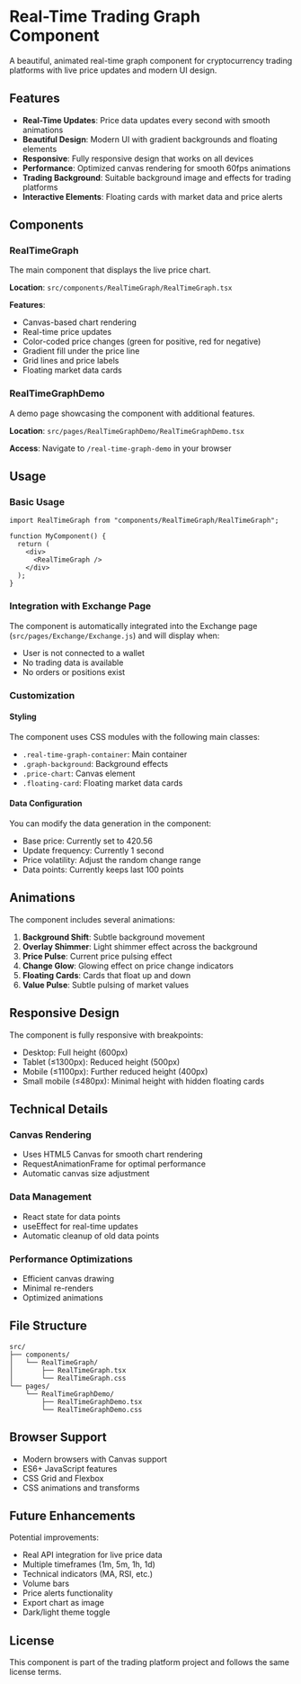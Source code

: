 # Real-Time Trading Graph Component

A beautiful, animated real-time graph component for cryptocurrency trading platforms with live price updates and modern UI design.

## Features

- **Real-Time Updates**: Price data updates every second with smooth animations
- **Beautiful Design**: Modern UI with gradient backgrounds and floating elements
- **Responsive**: Fully responsive design that works on all devices
- **Performance**: Optimized canvas rendering for smooth 60fps animations
- **Trading Background**: Suitable background image and effects for trading platforms
- **Interactive Elements**: Floating cards with market data and price alerts

## Components

### RealTimeGraph
The main component that displays the live price chart.

**Location**: `src/components/RealTimeGraph/RealTimeGraph.tsx`

**Features**:
- Canvas-based chart rendering
- Real-time price updates
- Color-coded price changes (green for positive, red for negative)
- Gradient fill under the price line
- Grid lines and price labels
- Floating market data cards

### RealTimeGraphDemo
A demo page showcasing the component with additional features.

**Location**: `src/pages/RealTimeGraphDemo/RealTimeGraphDemo.tsx`

**Access**: Navigate to `/real-time-graph-demo` in your browser

## Usage

### Basic Usage
```tsx
import RealTimeGraph from "components/RealTimeGraph/RealTimeGraph";

function MyComponent() {
  return (
    <div>
      <RealTimeGraph />
    </div>
  );
}
```

### Integration with Exchange Page
The component is automatically integrated into the Exchange page (`src/pages/Exchange/Exchange.js`) and will display when:
- User is not connected to a wallet
- No trading data is available
- No orders or positions exist

### Customization

#### Styling
The component uses CSS modules with the following main classes:
- `.real-time-graph-container`: Main container
- `.graph-background`: Background effects
- `.price-chart`: Canvas element
- `.floating-card`: Floating market data cards

#### Data Configuration
You can modify the data generation in the component:
- Base price: Currently set to 420.56
- Update frequency: Currently 1 second
- Price volatility: Adjust the random change range
- Data points: Currently keeps last 100 points

## Animations

The component includes several animations:

1. **Background Shift**: Subtle background movement
2. **Overlay Shimmer**: Light shimmer effect across the background
3. **Price Pulse**: Current price pulsing effect
4. **Change Glow**: Glowing effect on price change indicators
5. **Floating Cards**: Cards that float up and down
6. **Value Pulse**: Subtle pulsing of market values

## Responsive Design

The component is fully responsive with breakpoints:
- Desktop: Full height (600px)
- Tablet (≤1300px): Reduced height (500px)
- Mobile (≤1100px): Further reduced height (400px)
- Small mobile (≤480px): Minimal height with hidden floating cards

## Technical Details

### Canvas Rendering
- Uses HTML5 Canvas for smooth chart rendering
- RequestAnimationFrame for optimal performance
- Automatic canvas size adjustment

### Data Management
- React state for data points
- useEffect for real-time updates
- Automatic cleanup of old data points

### Performance Optimizations
- Efficient canvas drawing
- Minimal re-renders
- Optimized animations

## File Structure

```
src/
├── components/
│   └── RealTimeGraph/
│       ├── RealTimeGraph.tsx
│       └── RealTimeGraph.css
└── pages/
    └── RealTimeGraphDemo/
        ├── RealTimeGraphDemo.tsx
        └── RealTimeGraphDemo.css
```

## Browser Support

- Modern browsers with Canvas support
- ES6+ JavaScript features
- CSS Grid and Flexbox
- CSS animations and transforms

## Future Enhancements

Potential improvements:
- Real API integration for live price data
- Multiple timeframes (1m, 5m, 1h, 1d)
- Technical indicators (MA, RSI, etc.)
- Volume bars
- Price alerts functionality
- Export chart as image
- Dark/light theme toggle

## License

This component is part of the trading platform project and follows the same license terms. 